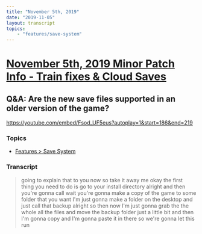 ```yaml
---
title: "November 5th, 2019"
date: "2019-11-05"
layout: transcript
topics: 
    - "features/save-system"
---
```

# [November 5th, 2019 Minor Patch Info - Train fixes & Cloud Saves](../2019-11-05.md)
## Q&A: Are the new save files supported in an older version of the game?
https://youtube.com/embed/Fsod_UF5eus?autoplay=1&start=186&end=219
### Topics
* [Features > Save System](../topics/features/save-system.md)

### Transcript

> going to explain that to you now so take
> it away me okay the first thing you need
> to do is go to your install directory
> alright and then you're gonna call wait
> you're gonna make a copy of the game to
> some folder that you want I'm just gonna
> make a folder on the desktop and just
> call that backup alright so then now I'm
> just gonna grab the the whole all the
> files and move the backup folder just a
> little bit and then I'm gonna copy and
> I'm gonna paste it in there so we're
> gonna let this run
